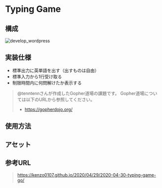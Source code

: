 # Typing Game
## 構成
![develop_wordpress](https://user-images.githubusercontent.com/49640294/109962862-1093f900-7d2f-11eb-8b36-af8d696cf953.png)

## 実装仕様
- 標準出力に英単語を出す（出すものは自由）
- 標準入力から1行受け取る 
- 制限時間内に何問解けたか表示する

>@tenntennさんが作成したGopher道場の課題です。 Gopher道場については以下のURLから参照してください。
> - https://gopherdojo.org/

## 使用方法

## アセット

## 参考URL
>https://kenzo0107.github.io/2020/04/29/2020-04-30-typing-game-go/
